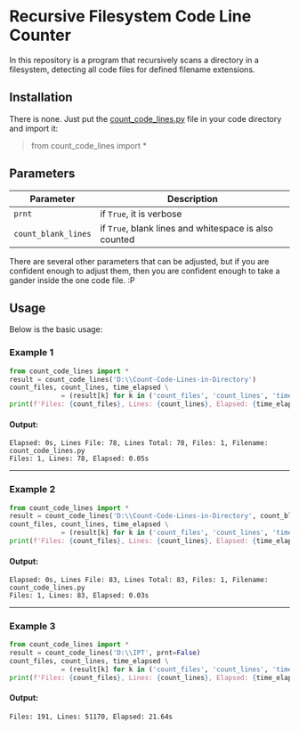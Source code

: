 

# Recursive Filesystem Code Line Counter
In this repository is a program that recursively scans a directory in a filesystem, detecting all code files for defined filename extensions.

## Installation
There is none. Just put the [count_code_lines.py](https://github.com/jwaitze/Count-Code-Lines-in-Directory/blob/main/count_code_lines.py "count_code_lines.py") file in your code directory and import it:
> from count_code_lines import *

## Parameters
|Parameter|Description
|----------------|-------------------------------|
|`prnt`|if `True`, it is verbose
|`count_blank_lines`|if `True`, blank lines and whitespace is also counted


There are several other parameters that can be adjusted, but if you are confident enough to adjust them, then you are confident enough to take a gander inside the one code file. :P

## Usage
Below is the basic usage:
### Example 1
```python
from count_code_lines import *
result = count_code_lines('D:\\Count-Code-Lines-in-Directory')
count_files, count_lines, time_elapsed \
             = (result[k] for k in ('count_files', 'count_lines', 'time_elapsed'))
print(f'Files: {count_files}, Lines: {count_lines}, Elapsed: {time_elapsed}s')
```
#### Output:
```
Elapsed: 0s, Lines File: 78, Lines Total: 78, Files: 1, Filename: count_code_lines.py
Files: 1, Lines: 78, Elapsed: 0.05s
```

-----

### Example 2
```python
from count_code_lines import *
result = count_code_lines('D:\\Count-Code-Lines-in-Directory', count_blank_lines=True)
count_files, count_lines, time_elapsed \
             = (result[k] for k in ('count_files', 'count_lines', 'time_elapsed'))
print(f'Files: {count_files}, Lines: {count_lines}, Elapsed: {time_elapsed}s')
```
#### Output:
```
Elapsed: 0s, Lines File: 83, Lines Total: 83, Files: 1, Filename: count_code_lines.py
Files: 1, Lines: 83, Elapsed: 0.03s
```

-----

### Example 3
```python
from count_code_lines import *
result = count_code_lines('D:\\IPT', prnt=False)
count_files, count_lines, time_elapsed \
             = (result[k] for k in ('count_files', 'count_lines', 'time_elapsed'))
print(f'Files: {count_files}, Lines: {count_lines}, Elapsed: {time_elapsed}s')
```
#### Output:
```
Files: 191, Lines: 51170, Elapsed: 21.64s
```

